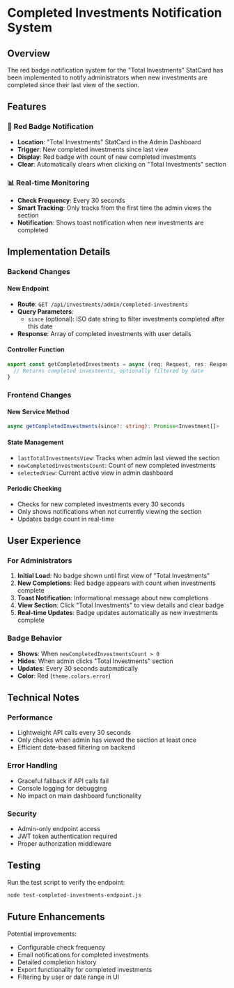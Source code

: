 # Completed Investments Notification System

## Overview

The red badge notification system for the "Total Investments" StatCard has been implemented to notify administrators when new investments are completed since their last view of the section.

## Features

### 🔴 Red Badge Notification
- **Location**: "Total Investments" StatCard in the Admin Dashboard
- **Trigger**: New completed investments since last view
- **Display**: Red badge with count of new completed investments
- **Clear**: Automatically clears when clicking on "Total Investments" section

### 📊 Real-time Monitoring
- **Check Frequency**: Every 30 seconds
- **Smart Tracking**: Only tracks from the first time the admin views the section
- **Notification**: Shows toast notification when new investments are completed

## Implementation Details

### Backend Changes

#### New Endpoint
- **Route**: `GET /api/investments/admin/completed-investments`
- **Query Parameters**: 
  - `since` (optional): ISO date string to filter investments completed after this date
- **Response**: Array of completed investments with user details

#### Controller Function
```typescript
export const getCompletedInvestments = async (req: Request, res: Response) => {
  // Returns completed investments, optionally filtered by date
}
```

### Frontend Changes

#### New Service Method
```typescript
async getCompletedInvestments(since?: string): Promise<Investment[]>
```

#### State Management
- `lastTotalInvestmentsView`: Tracks when admin last viewed the section
- `newCompletedInvestmentsCount`: Count of new completed investments
- `selectedView`: Current active view in admin dashboard

#### Periodic Checking
- Checks for new completed investments every 30 seconds
- Only shows notifications when not currently viewing the section
- Updates badge count in real-time

## User Experience

### For Administrators
1. **Initial Load**: No badge shown until first view of "Total Investments"
2. **New Completions**: Red badge appears with count when investments complete
3. **Toast Notification**: Informational message about new completions
4. **View Section**: Click "Total Investments" to view details and clear badge
5. **Real-time Updates**: Badge updates automatically as new investments complete

### Badge Behavior
- **Shows**: When `newCompletedInvestmentsCount > 0`
- **Hides**: When admin clicks "Total Investments" section
- **Updates**: Every 30 seconds automatically
- **Color**: Red (`theme.colors.error`)

## Technical Notes

### Performance
- Lightweight API calls every 30 seconds
- Only checks when admin has viewed the section at least once
- Efficient date-based filtering on backend

### Error Handling
- Graceful fallback if API calls fail
- Console logging for debugging
- No impact on main dashboard functionality

### Security
- Admin-only endpoint access
- JWT token authentication required
- Proper authorization middleware

## Testing

Run the test script to verify the endpoint:
```bash
node test-completed-investments-endpoint.js
```

## Future Enhancements

Potential improvements:
- Configurable check frequency
- Email notifications for completed investments
- Detailed completion history
- Export functionality for completed investments
- Filtering by user or date range in UI 